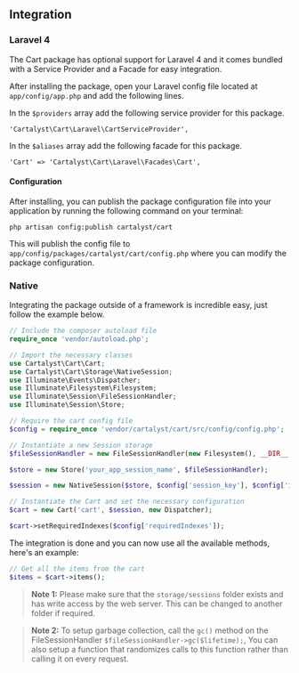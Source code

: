 ## Integration

### Laravel 4

The Cart package has optional support for Laravel 4 and it comes bundled with a Service Provider and a Facade for easy integration.

After installing the package, open your Laravel config file located at `app/config/app.php` and add the following lines.

In the `$providers` array add the following service provider for this package.

	'Cartalyst\Cart\Laravel\CartServiceProvider',

In the `$aliases` array add the following facade for this package.

	'Cart' => 'Cartalyst\Cart\Laravel\Facades\Cart',

#### Configuration

After installing, you can publish the package configuration file into your application by running the following command on your terminal:

	php artisan config:publish cartalyst/cart

This will publish the config file to `app/config/packages/cartalyst/cart/config.php` where you can modify the package configuration.


### Native

Integrating the package outside of a framework is incredible easy, just follow the example below.

```php
// Include the composer autoload file
require_once 'vendor/autoload.php';

// Import the necessary classes
use Cartalyst\Cart\Cart;
use Cartalyst\Cart\Storage\NativeSession;
use Illuminate\Events\Dispatcher;
use Illuminate\Filesystem\Filesystem;
use Illuminate\Session\FileSessionHandler;
use Illuminate\Session\Store;

// Require the cart config file
$config = require_once 'vendor/cartalyst/cart/src/config/config.php';

// Instantiate a new Session storage
$fileSessionHandler = new FileSessionHandler(new Filesystem(), __DIR__.'/storage/sessions');

$store = new Store('your_app_session_name', $fileSessionHandler);

$session = new NativeSession($store, $config['session_key'], $config['instance']);

// Instantiate the Cart and set the necessary configuration
$cart = new Cart('cart', $session, new Dispatcher);

$cart->setRequiredIndexes($config['requiredIndexes']);
```

The integration is done and you can now use all the available methods, here's an example:

```php
// Get all the items from the cart
$items = $cart->items();
```

> **Note 1:** Please make sure that the `storage/sessions` folder exists and has write access by the web server. This can be changed to another folder if required.

> **Note 2:** To setup garbage collection, call the `gc()` method on the FileSessionHandler `$fileSessionHandler->gc($lifetime);`, You can also setup a function that randomizes calls to this function rather than calling it on every request.
